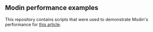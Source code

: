 ## Modin performance examples
This repository contains scripts that were used to demonstrate Modin's performance for [this article](https://github.com/dchigarev/modin_perf_examples/blob/master/docs/article.md).
